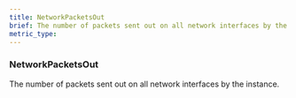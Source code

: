 ```yaml
---
title: NetworkPacketsOut
brief: The number of packets sent out on all network interfaces by the instance.
metric_type:
---
```

### NetworkPacketsOut

The number of packets sent out on all network interfaces by the instance.

